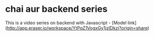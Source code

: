# chai aur backend series

This is a video series on backend with Javascript - [Model link] (http://app.eraser.io/workspace/YtPqZ1VogxGy1jzIDkzj?origin=share)
